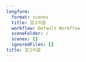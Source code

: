 ```yaml
---
longform:
  format: scenes
  title: 알고리즘
  workflow: Default Workflow
  sceneFolder: /
  scenes: []
  ignoredFiles: []
title: 알고리즘
---
```

